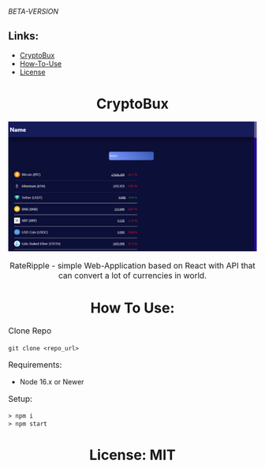 _BETA-VERSION_

<h2>Links:</h2>

<ul>
    <li><a href="/">CryptoBux</a></li>
    <li><a href="#how-to-use">How-To-Use</a></li>
    <li><a href="#license">License</a></li>
</ul>

<h1 style="text-align: center;">
    <strong>
        CryptoBux
    </strong>
</h1>

![](./readme-assets/web-page.PNG)

<p style="font-size: 16px; text-align: center;">RateRipple - simple Web-Application based on React with API that can convert a lot of currencies in world.</p>

<h1 style="text-align: center;" id="how-to-use">
    <strong>
        How To Use:
    </strong>
</h1>

<p style="font-size: 16px;">
    Clone Repo
</p>

`git clone <repo_url>`

<p style="font-size: 16px;">
    Requirements:
</p>

<ul>
    <li>Node 16.x or Newer</li>
</ul>

<p style="font-size: 16px;">
    Setup:
</p>

```
> npm i
> npm start
```

<h1 style="text-align: center; font-weight: bold;" id="license">
    License: MIT
</h1>
